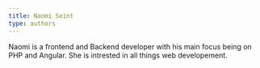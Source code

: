 ```yaml
---
title: Naomi Seint
type: authors
---
```

Naomi is a frontend and  Backend developer with his main focus being on PHP and Angular. She is intrested in all things web developement.

